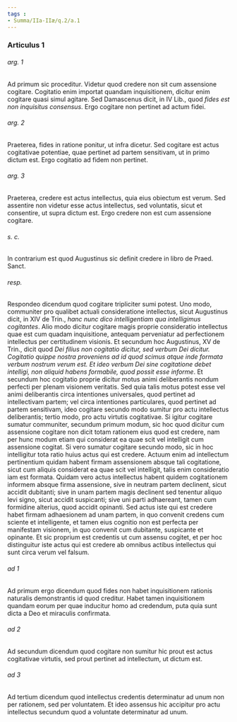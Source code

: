 ```yaml
---
tags : 
- Summa/IIa-IIæ/q.2/a.1
---
```


### Articulus 1

###### arg. 1
Ad primum sic proceditur. Videtur quod credere non sit cum assensione cogitare. Cogitatio enim importat quandam inquisitionem, dicitur enim cogitare quasi simul agitare. Sed Damascenus dicit, in IV Lib., quod *fides est non inquisitus consensus*. Ergo cogitare non pertinet ad actum fidei.

###### arg. 2
Praeterea, fides in ratione ponitur, ut infra dicetur. Sed cogitare est actus cogitativae potentiae, quae pertinet ad partem sensitivam, ut in primo dictum est. Ergo cogitatio ad fidem non pertinet.

###### arg. 3
Praeterea, credere est actus intellectus, quia eius obiectum est verum. Sed assentire non videtur esse actus intellectus, sed voluntatis, sicut et consentire, ut supra dictum est. Ergo credere non est cum assensione cogitare.

###### s. c.
In contrarium est quod Augustinus sic definit credere in libro de Praed. Sanct.

###### resp.
Respondeo dicendum quod cogitare tripliciter sumi potest. Uno modo, communiter pro qualibet actuali consideratione intellectus, sicut Augustinus dicit, in XIV de Trin., *hanc nunc dico intelligentiam qua intelligimus cogitantes*. Alio modo dicitur cogitare magis proprie consideratio intellectus quae est cum quadam inquisitione, antequam perveniatur ad perfectionem intellectus per certitudinem visionis. Et secundum hoc Augustinus, XV de Trin., dicit quod *Dei filius non cogitatio dicitur, sed verbum Dei dicitur. Cogitatio quippe nostra proveniens ad id quod scimus atque inde formata verbum nostrum verum est. Et ideo verbum Dei sine cogitatione debet intelligi, non aliquid habens formabile, quod possit esse informe*. Et secundum hoc cogitatio proprie dicitur motus animi deliberantis nondum perfecti per plenam visionem veritatis. Sed quia talis motus potest esse vel animi deliberantis circa intentiones universales, quod pertinet ad intellectivam partem; vel circa intentiones particulares, quod pertinet ad partem sensitivam, ideo cogitare secundo modo sumitur pro actu intellectus deliberantis; tertio modo, pro actu virtutis cogitativae. Si igitur cogitare sumatur communiter, secundum primum modum, sic hoc quod dicitur cum assensione cogitare non dicit totam rationem eius quod est credere, nam per hunc modum etiam qui considerat ea quae scit vel intelligit cum assensione cogitat. Si vero sumatur cogitare secundo modo, sic in hoc intelligitur tota ratio huius actus qui est credere. Actuum enim ad intellectum pertinentium quidam habent firmam assensionem absque tali cogitatione, sicut cum aliquis considerat ea quae scit vel intelligit, talis enim consideratio iam est formata. Quidam vero actus intellectus habent quidem cogitationem informem absque firma assensione, sive in neutram partem declinent, sicut accidit dubitanti; sive in unam partem magis declinent sed tenentur aliquo levi signo, sicut accidit suspicanti; sive uni parti adhaereant, tamen cum formidine alterius, quod accidit opinanti. Sed actus iste qui est credere habet firmam adhaesionem ad unam partem, in quo convenit credens cum sciente et intelligente, et tamen eius cognitio non est perfecta per manifestam visionem, in quo convenit cum dubitante, suspicante et opinante. Et sic proprium est credentis ut cum assensu cogitet, et per hoc distinguitur iste actus qui est credere ab omnibus actibus intellectus qui sunt circa verum vel falsum.

###### ad 1
Ad primum ergo dicendum quod fides non habet inquisitionem rationis naturalis demonstrantis id quod creditur. Habet tamen inquisitionem quandam eorum per quae inducitur homo ad credendum, puta quia sunt dicta a Deo et miraculis confirmata.

###### ad 2
Ad secundum dicendum quod cogitare non sumitur hic prout est actus cogitativae virtutis, sed prout pertinet ad intellectum, ut dictum est.

###### ad 3
Ad tertium dicendum quod intellectus credentis determinatur ad unum non per rationem, sed per voluntatem. Et ideo assensus hic accipitur pro actu intellectus secundum quod a voluntate determinatur ad unum.

